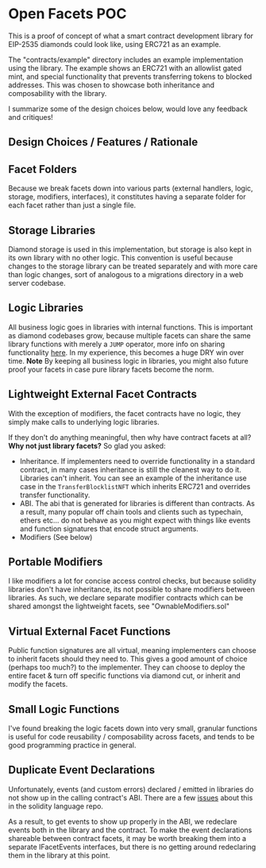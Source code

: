 # Open Facets POC

This is a proof of concept of what a smart contract development library for EIP-2535 diamonds could look like, using ERC721 as an example.

The "contracts/example" directory includes an example implementation using the library. The example shows an ERC721 with an allowlist gated mint, and special functionality that prevents transferring tokens to blocked addresses. This was chosen to showcase both inheritance and composability with the library. 

I summarize some of the design choices below, would love any feedback and critiques!

## Design Choices / Features / Rationale

## Facet Folders

Because we break facets down into various parts (external handlers, logic, storage, modifiers, interfaces), it constitutes having a separate folder for each facet rather than just a single file.



## Storage Libraries

Diamond storage is used in this implementation, but storage is also kept in its own library with no other logic. This convention is useful because changes to the storage library can be treated separately and with more care than logic changes, sort of analogous to a migrations directory in a web server codebase.



## Logic Libraries

All business logic goes in libraries with internal functions. This is important as diamond codebases grow, because multiple facets can share the same library functions with merely a `JUMP` operator, more info on sharing functionality [here](https://eip2535diamonds.substack.com/p/how-to-share-functions-between-facets?s=w). In my experience, this becomes a huge DRY win over time. **Note** By keeping all business logic in libraries, you might also future proof your facets in case pure library facets become the norm.



## Lightweight External Facet Contracts

With the exception of modifiers, the facet contracts have no logic, they simply make calls to underlying logic libraries. 

If they don't do anything meaningful, then why have contract facets at all? **Why not just library facets?** So glad you asked:

- Inheritance. If implementers need to override functionality in a standard contract, in many cases inheritance is still the cleanest way to do it. Libraries can't inherit. You can see an example of the inheritance use case in the `TransferBlocklistNFT` which inherits ERC721 and overrides transfer functionality.
- ABI. The abi that is generated for libraries is different than contracts. As a result, many popular off chain tools and clients such as typechain, ethers etc... do not behave as you might expect with things like events and function signatures that encode struct arguments.
- Modifiers (See below)



## Portable Modifiers

I like modifiers a lot for concise access control checks, but because solidity libraries don't have inheritance, its not possible to share modifiers between libraries. As such, we declare separate modifier contracts which can be shared amongst the lightweight facets, see "OwnableModifiers.sol"



## Virtual External Facet Functions

Public function signatures are all virtual, meaning implementers can choose to inherit facets should they need to. This gives a good amount of choice (perhaps too much?) to the implementer. They can choose to deploy the entire facet & turn off specific functions via diamond cut, or inherit and modify the facets.



## Small Logic Functions

I've found breaking the logic facets down into very small, granular functions is useful for code reusability / composability across facets, and tends to be good programming practice in general.



## Duplicate Event Declarations

Unfortunately, events (and custom errors) declared / emitted in libraries do not show up in the calling contract's ABI. There are a few [issues](https://github.com/ethereum/solidity/issues/9765) about this in the solidity language repo.

As a result, to get events to show up properly in the ABI, we redeclare events both in the library and the contract. To make the event declarations shareable between contract facets, it may be worth breaking them into a separate IFacetEvents interfaces, but there is no getting around redeclaring them in the library at this point.

